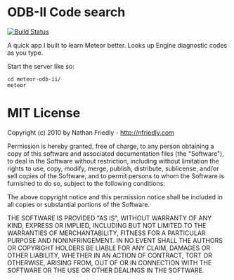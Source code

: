ODB-II Code search
==================

[![Build Status](https://travis-ci.org/nfriedly/Meteor-ODB-II.png?branch=master)](https://travis-ci.org/nfriedly/Meteor-ODB-II)

A quick app I built to learn Meteor better. Looks up Engine diagnostic codes as you type.

Start the server like so:

    cd meteor-odb-ii/
    meteor
    
    
MIT License
===========

Copyright (c) 2010 by Nathan Friedly - http://nfriedly.com

Permission is hereby granted, free of charge, to any person obtaining a copy of this software and associated documentation files (the "Software"), to deal in the Software without restriction, including without limitation the rights to use, copy, modify, merge, publish, distribute, sublicense, and/or sell copies of the Software, and to permit persons to whom the Software is furnished to do so, subject to the following conditions:

The above copyright notice and this permission notice shall be included in all copies or substantial portions of the Software.

THE SOFTWARE IS PROVIDED "AS IS", WITHOUT WARRANTY OF ANY KIND, EXPRESS OR IMPLIED, INCLUDING BUT NOT LIMITED TO THE WARRANTIES OF MERCHANTABILITY, FITNESS FOR A PARTICULAR PURPOSE AND NONINFRINGEMENT. IN NO EVENT SHALL THE AUTHORS OR COPYRIGHT HOLDERS BE LIABLE FOR ANY CLAIM, DAMAGES OR OTHER LIABILITY, WHETHER IN AN ACTION OF CONTRACT, TORT OR OTHERWISE, ARISING FROM, OUT OF OR IN CONNECTION WITH THE SOFTWARE OR THE USE OR OTHER DEALINGS IN THE SOFTWARE.
